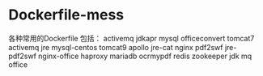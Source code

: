 # Dockerfile-mess
各种常用的Dockerfile
包括：
activemq
jdkapr
mysql
officeconvert
tomcat7
activemq
jre
mysql-centos
tomcat9
apollo
jre-cat
nginx
pdf2swf
jre-pdf2swf
nginx-office
haproxy
mariadb
ocrmypdf
redis
zookeeper
jdk
mq
office 
